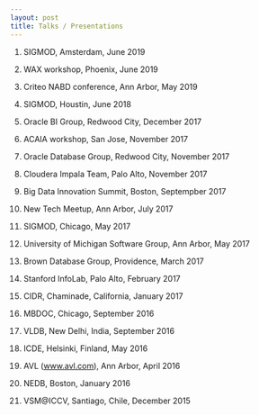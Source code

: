 ```yaml
---
layout: post
title: Talks / Presentations
---
```


1. SIGMOD, Amsterdam, June 2019

1. WAX workshop, Phoenix, June 2019

1. Criteo NABD conference, Ann Arbor, May 2019

1. SIGMOD, Houstin, June 2018

1. Oracle BI Group, Redwood City, December 2017

1. ACAIA workshop, San Jose, November 2017

1. Oracle Database Group, Redwood City, November 2017

1. Cloudera Impala Team, Palo Alto, November 2017

1. Big Data Innovation Summit, Boston, Septempber 2017

1. New Tech Meetup, Ann Arbor, July 2017

1. SIGMOD, Chicago, May 2017

1. University of Michigan Software Group, Ann Arbor, May 2017

1. Brown Database Group, Providence, March 2017

1. Stanford InfoLab, Palo Alto, February 2017

1. CIDR, Chaminade, California, January 2017

1. MBDOC, Chicago, September 2016

1. VLDB, New Delhi, India, September 2016

1. ICDE, Helsinki, Finland, May 2016

1. AVL (www.avl.com), Ann Arbor, April 2016

1. NEDB, Boston, January 2016

1. VSM@ICCV, Santiago, Chile, December 2015
